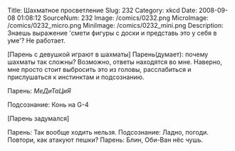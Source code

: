 Title: Шахматное просветление 
Slug: 232 
Category: xkcd 
Date: 2008-09-08 01:08:12 
SourceNum: 232 
Image: /comics/0232.png 
MicroImage: /comics/0232_micro.png 
MiniImage: /comics/0232_mini.png 
Description: Знаешь выражение 'смети фигуры с доски и представь это у себя в уме'? Не работает. 

[Парень с девушкой играют в шахматы]
Парень(думает): почему шахматы так сложны? Возможно, ответы находятся во
мне. Наверно, мне просто стоит выбросить это из головы, расслабиться и прислушаться к инстинктам и подсознанию.

Парень: *МеДиТаЦиЯ*

Подсознание: Конь на G-4

[Парень задумался]

Парень: Так вообще ходить нельзя.
Подсознание: Ладно, погоди. Повтори, как атакуют пешки?
Парень: Блин, Оби-Ван нёс чушь.